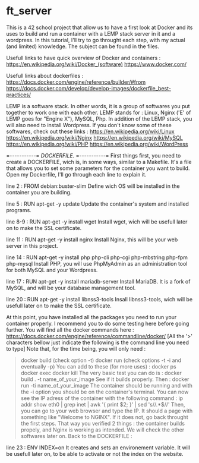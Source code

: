 # ft_server

This is a 42 school project that allow us to have a first look at Docker and its uses to build and run a container with a LEMP stack server in it and a wordpress.
In this tutorial, I'll try to go throught each step, with my actual (and limited) knowledge. The subject can be found in the files.

Usefull links to have quick overview of Docker and containers :
https://en.wikipedia.org/wiki/Docker_(software)
https://www.docker.com/

Usefull links about dockerfiles :
https://docs.docker.com/engine/reference/builder/#from
https://docs.docker.com/develop/develop-images/dockerfile_best-practices/

LEMP is a software stack. In other words, it is  a group of softwares you put together to work one with each other.
LEMP stands for : Linux, Nginx ('E' of LEMP goes for "Engine X"), MySQL, Php.
In addition of the LEMP stack, you will also need to install Wordpress.
If you don't know some of these softwares, check out these links : 
https://en.wikipedia.org/wiki/Linux
https://en.wikipedia.org/wiki/Nginx
https://en.wikipedia.org/wiki/MySQL
https://en.wikipedia.org/wiki/PHP
https://en.wikipedia.org/wiki/WordPress

=-----------=
*DOCKERFILE.*
=-----------=
First things first, you need to create a DOCKERFILE, wich is, in some ways, similar to a Makefile. It's a file that allows you to set some parameters for the container you want to build.
Open my Dockerfile, I'll go through each line to explain it.

line 2 : FROM		  debian:buster-slim
Define wich OS will be installed in the container you are building.

line 5 : RUN			apt-get -y update
Update the container's system and installed programs.

line 8-9 : RUN			apt-get -y install wget
Install wget, wich will be usefull later on to make the SSL certificate.

line 11 : RUN			apt-get -y install nginx
Install Nginx, this will be your web server in this project.

line 14 : RUN			apt-get -y install php php-cli php-cgi php-mbstring php-fpm php-mysql
Install PHP, you will use PhpMyAdmin as an administration tool for both MySQL and your Wordpress.

line 17 : RUN			apt-get -y install mariadb-server
Install MariaDB. It is a fork of MySQL, and will be your database management tool.

line 20 : RUN			apt-get -y install libnss3-tools
Insall libnss3-tools, wich will be usefull later on to make the SSL certificate.

At this point, you have installed all the packages you need to run your container properly. I recommend you to do some testing here before going further.
You will find all the docker commands here :
https://docs.docker.com/engine/reference/commandline/docker/
[All the '>' characters bellow just indicate the following is the command line you need to type]
Note that, for the time being, you will only need :
>docker build (check option -t)
>docker run (check options -t -i and eventually -p)
You can add to these (for more uses) :
>docker ps
>docker exec
>docker kill
The very basic test you can do is :
>docker build . -t name_of_your_image
See if it builds properly. Then :
>docker run -ti name_of_your_image
The container should be running and with the -i option you should be on the container's terminal.
You can now see the IP adress of the container with the following command :
>ip addr show eth0 | grep inet | awk '{ print $2; }' | sed 's/\/.*$//'
Then, you can go to your web browser and type the IP. It should a page with something like "Welcome to NGINX". If it does not, go back throught the first steps.
That way you verified 2 things : the container builds propely, and Nginx is working as intended. We will check the other softwares later on.
Back to the DOCKERFILE :

line 23 : ENV			INDEX=on
It creates and sets an environement variable. It will be usefull later on, to be able to activate or not the index on the website.

